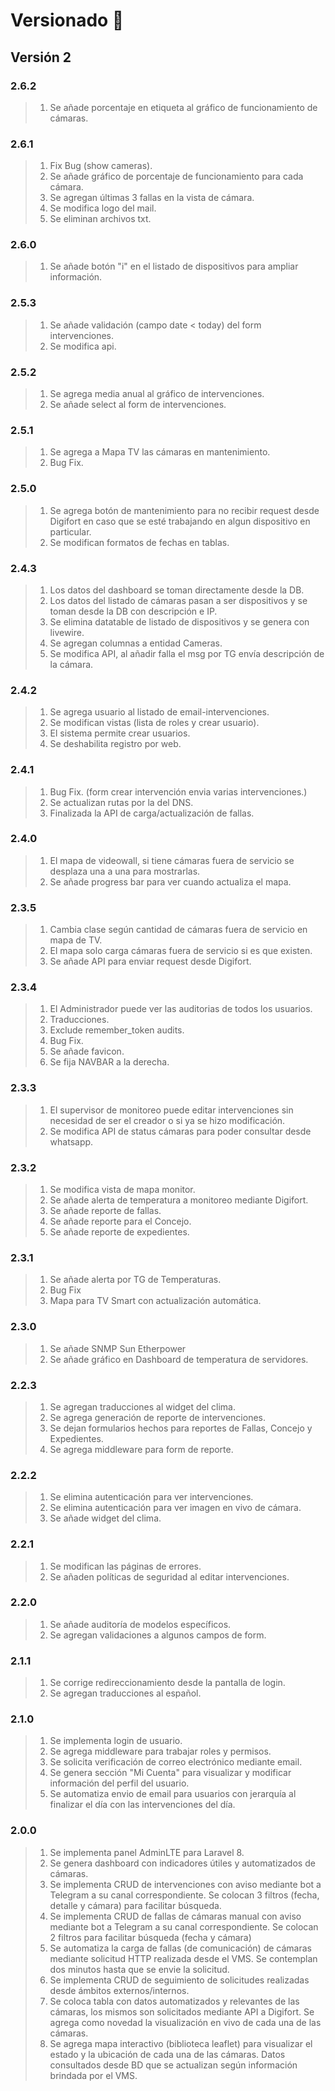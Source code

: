 # Versionado 📌
## Versión 2
### 2.6.2
> 1. Se añade porcentaje en etiqueta al gráfico de funcionamiento de cámaras.
### 2.6.1
> 1. Fix Bug (show cameras).
> 2. Se añade gráfico de porcentaje de funcionamiento para cada cámara.
> 3. Se agregan últimas 3 fallas en la vista de cámara.
> 4. Se modifica logo del mail.
> 5. Se eliminan archivos txt.
### 2.6.0
> 1. Se añade botón "i" en el listado de dispositivos para ampliar información.
### 2.5.3
> 1. Se añade validación (campo date < today) del form intervenciones.
> 2. Se modifica api.
### 2.5.2
> 1. Se agrega media anual al gráfico de intervenciones.
> 2. Se añade select al form de intervenciones.
### 2.5.1
> 1. Se agrega a Mapa TV las cámaras en mantenimiento.
> 2. Bug Fix.
### 2.5.0
> 1. Se agrega botón de mantenimiento para no recibir request desde Digifort en caso que se esté trabajando en algun dispositivo en particular.
> 2. Se modifican formatos de fechas en tablas.
### 2.4.3
> 1. Los datos del dashboard se toman directamente desde la DB.
> 2. Los datos del listado de cámaras pasan a ser dispositivos y se toman desde la DB con descripción e IP.
> 3. Se elimina datatable de listado de dispositivos y se genera con livewire.
> 4. Se agregan columnas a entidad Cameras.
> 5. Se modifica API, al añadir falla el msg por TG envía descripción de la cámara.
### 2.4.2
> 1. Se agrega usuario al listado de email-intervenciones.
> 2. Se modifican vistas (lista de roles y crear usuario).
> 3. El sistema permite crear usuarios.
> 4. Se deshabilita registro por web.
### 2.4.1
> 1. Bug Fix. (form crear intervención envia varias intervenciones.)
> 2. Se actualizan rutas por la del DNS.
> 3. Finalizada la API de carga/actualización de fallas.
### 2.4.0
> 1. El mapa de videowall, si tiene cámaras fuera de servicio se desplaza una a una para mostrarlas.
> 2. Se añade progress bar para ver cuando actualiza el mapa.
### 2.3.5
> 1. Cambia clase según cantidad de cámaras fuera de servicio en mapa de TV.
> 2. El mapa solo carga cámaras fuera de servicio si es que existen.
> 3. Se añade API para enviar request desde Digifort.
### 2.3.4
> 1. El Administrador puede ver las auditorias de todos los usuarios.
> 2. Traducciones.
> 3. Exclude remember_token audits.
> 4. Bug Fix.
> 5. Se añade favicon.
> 6. Se fija NAVBAR a la derecha.
### 2.3.3
> 1. El supervisor de monitoreo puede editar intervenciones sin necesidad de ser el creador o si ya se hizo modificación.
> 2. Se modifica API de status cámaras para poder consultar desde whatsapp.
### 2.3.2
> 1. Se modifica vista de mapa monitor.
> 2. Se añade alerta de temperatura a monitoreo mediante Digifort.
> 3. Se añade reporte de fallas.
> 3. Se añade reporte para el Concejo.
> 3. Se añade reporte de expedientes.
### 2.3.1
> 1. Se añade alerta por TG de Temperaturas.
> 2. Bug Fix
> 3. Mapa para TV Smart con actualización automática.
### 2.3.0
> 1. Se añade SNMP Sun Etherpower
> 2. Se añade gráfico en Dashboard de temperatura de servidores.
### 2.2.3
> 1. Se agregan traducciones al widget del clima.
> 2. Se agrega generación de reporte de intervenciones.
> 3. Se dejan formularios hechos para reportes de Fallas, Concejo y Expedientes.
> 4. Se agrega middleware para form de reporte.
### 2.2.2
> 1. Se elimina autenticación para ver intervenciones.
> 2. Se elimina autenticación para ver imagen en vivo de cámara.
> 3. Se añade widget del clima.
### 2.2.1
> 1. Se modifican las páginas de errores.
> 2. Se añaden políticas de seguridad al editar intervenciones.
### 2.2.0
> 1. Se añade auditoría de modelos específicos.
> 2. Se agregan validaciones a algunos campos de form.
### 2.1.1
> 1. Se corrige redireccionamiento desde la pantalla de login.
> 2. Se agregan traducciones al español.
### 2.1.0
> 1. Se implementa login de usuario.
> 2. Se agrega middleware para trabajar roles y permisos.
> 3. Se solicita verificación de correo electrónico mediante email.
> 4. Se genera sección "Mi Cuenta" para visualizar y modificar información del perfil del usuario.
> 5. Se automatiza envio de email para usuarios con jerarquía al finalizar el día con las intervenciones del día.
### 2.0.0
>  1. Se implementa panel AdminLTE para Laravel 8.
>  2. Se genera dashboard con indicadores útiles y automatizados de cámaras.
>  3. Se implementa CRUD de intervenciones con aviso mediante bot a Telegram a su canal correspondiente. Se colocan 3 filtros (fecha, detalle y cámara) para facilitar búsqueda.
>  4. Se implementa CRUD de fallas de cámaras manual con aviso mediante bot a Telegram a su canal correspondiente. Se colocan 2 filtros para facilitar búsqueda (fecha y cámara)
>  5. Se automatiza la carga de fallas (de comunicación) de cámaras mediante solicitud HTTP realizada desde el VMS. Se contemplan dos minutos hasta que se envie la solicitud.
>  6. Se implementa CRUD de seguimiento de solicitudes realizadas desde ámbitos externos/internos.
>  7. Se coloca tabla con datos automatizados y relevantes de las cámaras, los mismos son solicitados mediante API a Digifort. Se agrega como novedad la visualización en vivo de cada una de las cámaras.
>  8. Se agrega mapa interactivo (biblioteca leaflet) para visualizar el estado y la ubicación de cada una de las cámaras. Datos consultados desde BD que se actualizan según información brindada por el VMS.